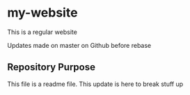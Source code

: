 # my-website

This is a regular website

Updates made on master on Github before rebase

## Repository Purpose

This file is a readme file.  This update is here to break stuff up

